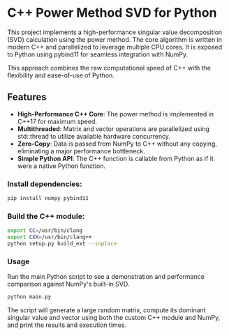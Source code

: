 # C++ Power Method SVD for Python

This project implements a high-performance singular value decomposition (SVD) calculation using the power method. The core algorithm is written in modern C++ and parallelized to leverage multiple CPU cores. It is exposed to Python using pybind11 for seamless integration with NumPy.

This approach combines the raw computational speed of C++ with the flexibility and ease-of-use of Python.

## Features
- **High-Performance C++ Core**: The power method is implemented in C++17 for maximum speed.
- **Multithreaded**: Matrix and vector operations are parallelized using std::thread to utilize available hardware concurrency.
- **Zero-Copy**: Data is passed from NumPy to C++ without any copying, eliminating a major performance bottleneck.
- **Simple Python API**: The C++ function is callable from Python as if it were a native Python function.

### Install dependencies:

```bash
pip install numpy pybind11
```

### Build the C++ module:

```bash
export CC=/usr/bin/clang
export CXX=/usr/bin/clang++
python setup.py build_ext --inplace
```

### Usage
Run the main Python script to see a demonstration and performance comparison against NumPy's built-in SVD.

```bash
python main.py
```

The script will generate a large random matrix, compute its dominant singular value and vector using both the custom C++ module and NumPy, and print the results and execution times.